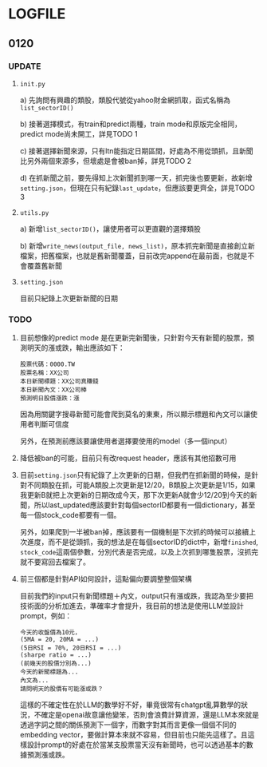 # LOGFILE

## 0120

### UPDATE

1. `init.py`

   a) 先詢問有興趣的類股，類股代號從yahoo財金網抓取，函式名稱為`list_sectorID()`

   b) 接著選擇模式，有train和predict兩種，train mode和原版完全相同，predict mode尚未開工，詳見TODO 1

   c) 接著選擇新聞來源，只有ltn能指定日期區間，好處為不用從頭抓，且新聞比另外兩個來源多，但壞處是會被ban掉，詳見TODO 2

   d) 在抓新聞之前，要先得知上次新聞抓到哪一天，抓完後也要更新，故新增`setting.json`，但現在只有紀錄`last_update`，但應該要更齊全，詳見TODO 3

2. `utils.py`

   a) 新增`list_sectorID()`，讓使用者可以更直觀的選擇類股

   b) 新增`write_news(output_file, news_list)`，原本抓完新聞是直接創立新檔案，把舊檔案，也就是舊新聞覆蓋，目前改完append在最前面，也就是不會覆蓋舊新聞

3. `setting.json`

   目前只紀錄上次更新新聞的日期

### TODO

1. 目前想像的predict mode 是在更新完新聞後，只針對今天有新聞的股票，預測明天的漲或跌，輸出應該如下：

   ```
   股票代碼：0000.TW
   股票名稱：XX公司
   本日新聞標題：XX公司真賺錢
   本日新聞內文：XX公司棒
   預測明日股價漲跌：漲
   ```

   因為用關鍵字搜尋新聞可能會爬到莫名的東東，所以顯示標題和內文可以讓使用者判斷可信度

   另外，在預測前應該要讓使用者選擇要使用的model（多一個input）

2. 降低被ban的可能，目前只有改request header，應該有其他招數可用

3. 目前`setting.json`只有紀錄了上次更新的日期，但我們在抓新聞的時候，是針對不同類股在抓，可能A類股上次更新是12/20，B類股上次更新是1/15，如果我更新B就把上次更新的日期改成今天，那下次更新A就會少12/20到今天的新聞，所以last_updated應該要針對每個sectorID都要有一個dictionary，甚至每一個stock_code都要有一個。

   另外，如果爬到一半被ban掉，應該要有一個機制是下次抓的時候可以接續上次進度，而不是從頭抓，我的想法是在每個sectorID的dict中，新增`finished`, `stock_code`這兩個參數，分別代表是否完成，以及上次抓到哪隻股票，沒抓完就不要寫回去檔案了。

4. 前三個都是針對API如何設計，這點偏向要調整整個架構

   目前我們的input只有新聞標題＋內文，output只有漲或跌，我認為至少要把技術面的分析加進去，準確率才會提升，我目前的想法是使用LLM並設計prompt，例如：

   ```
   今天的收盤價為10元，
   (5MA = 20, 20MA = ...)
   (5日RSI = 70%, 20日RSI = ...)
   (sharpe ratio = ...)
   (前幾天的股價分別為...)
   今天的新聞標題為...
   內文為...
   請問明天的股價有可能漲或跌？
   ```

   這樣的不確定性在於LLM的數學好不好，畢竟很常有chatgpt亂算數學的狀況，不確定是openai故意讓他變笨，否則會浪費計算資源，還是LLM本來就是透過字詞之間的關係預測下一個字，而數字對其而言更像一個個不同的embedding vector，要做計算本來就不容易，但目前也只能先這樣了。且這樣設計prompt的好處在於當某支股票當天沒有新聞時，也可以透過基本的數據預測漲或跌。